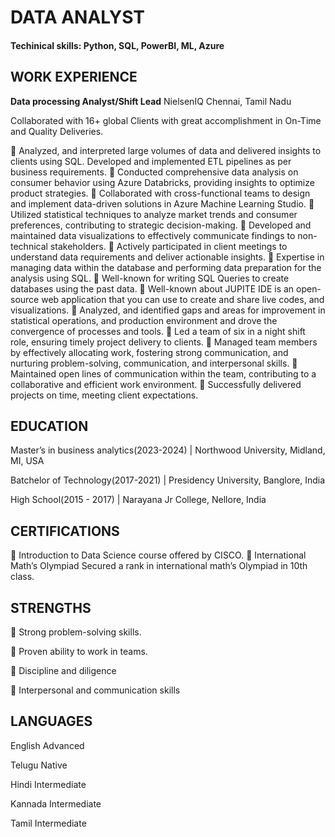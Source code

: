 # DATA ANALYST
#### Techinical skills: Python, SQL, PowerBI, ML, Azure


## WORK EXPERIENCE

**Data processing Analyst/Shift Lead**
 NielsenIQ Chennai, Tamil Nadu

  Collaborated with 16+ global Clients with great accomplishment in On-Time and Quality Deliveries. 

	Analyzed, and interpreted large volumes of data and delivered insights to clients using SQL. Developed and implemented ETL pipelines as per business requirements.
	Conducted comprehensive data analysis on consumer behavior using Azure Databricks, providing insights to optimize product strategies.
	Collaborated with cross-functional teams to design and implement data-driven solutions in Azure Machine Learning Studio.
	Utilized statistical techniques to analyze market trends and consumer preferences, contributing to strategic decision-making.
	 Developed and maintained data visualizations to effectively communicate findings to non-technical stakeholders.
	Actively participated in client meetings to understand data requirements and deliver actionable insights.
	Expertise in managing data within the database and performing data preparation for the analysis using SQL.
	Well-known for writing SQL Queries to create databases using the past data.
	Well-known about JUPITE IDE is an open-source web application that you can use to create and share live codes, and visualizations.
	Analyzed, and identified gaps and areas for improvement in statistical operations, and production environment and drove the convergence of processes and tools.
	Led a team of six in a night shift role, ensuring timely project delivery to clients.
	Managed team members by effectively allocating work, fostering strong communication, and nurturing problem-solving, communication, and interpersonal skills.
	Maintained open lines of communication within the team, contributing to a collaborative and efficient work environment.
	Successfully delivered projects on time, meeting client expectations.

## EDUCATION	

Master’s in business analytics(2023-2024) | Northwood University, Midland, MI, USA

Batchelor of Technology(2017-2021)	| Presidency University, Banglore, India

High School(2015 - 2017) | Narayana Jr College,	Nellore, India

## CERTIFICATIONS

	Introduction to Data Science course offered by CISCO.
	International Math’s Olympiad Secured a rank in international math’s Olympiad in 10th class.
        
## STRENGTHS
  
	Strong problem-solving skills.

	Proven ability to work in teams.

	Discipline and diligence 

	Interpersonal    and 
communication skills

 ## LANGUAGES
 
English
Advanced

Telugu
Native

Hindi
Intermediate

Kannada
Intermediate

Tamil
Intermediate




